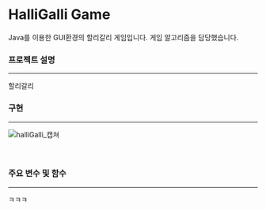 # HalliGalli Game
Java를 이용한 GUI환경의 할리갈리 게임입니다.
게임 알고리즘을 담당했습니다.

### 프로젝트 설명
------------
할리갈리 

### 구현

------------
![halliGalli_캡쳐](https://user-images.githubusercontent.com/75834395/102893732-6c2b4600-44a5-11eb-88e3-3c207a60219b.jpg)
<br><br><br>
### 주요 변수 및 함수
------------
ㅋㅋㅋ
